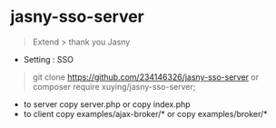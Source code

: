 # jasny-sso-server
> Extend > thank you Jasny

- Setting : SSO
> git clone https://github.com/234146326/jasny-sso-server 
> or composer require xuying/jasny-sso-server;
>

- to server  copy server.php or copy index.php 
- to client   copy examples/ajax-broker/* or copy examples/broker/*